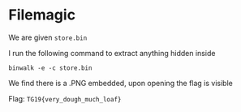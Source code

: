 # Filemagic

We are given `store.bin`

I run the following command to extract anything hidden inside

`binwalk -e -c store.bin`

We find there is a .PNG embedded, upon opening the flag is visible

Flag: `TG19{very_dough_much_loaf}`
